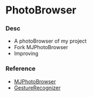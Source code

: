 # PhotoBrowser

### Desc
- A photoBrowser of my project
- Fork MJPhotoBrowser
- Improving

### Reference
- [MJPhotoBrowser](http://www.code4app.com/ios/%E5%BF%AB%E9%80%9F%E9%9B%86%E6%88%90%E5%9B%BE%E7%89%87%E6%B5%8F%E8%A7%88%E5%99%A8/525e06116803fa7b0a000001)
- [GestureRecognizer](https://www.jianshu.com/p/4f902540a058)
